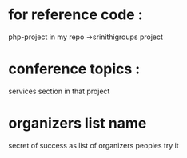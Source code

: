 # for reference code :
php-project in my repo ->srinithigroups project
# conference topics :
services section in that project
# organizers list name
secret of success as list of organizers peoples try it 
